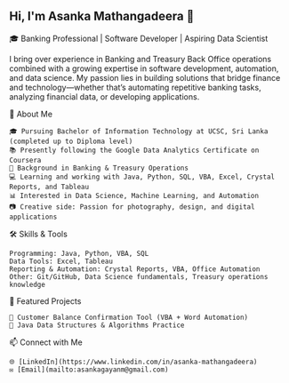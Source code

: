 ## Hi, I'm Asanka Mathangadeera 👋

🎓 Banking Professional | Software Developer | Aspiring Data Scientist

I bring over experience in Banking and Treasury Back Office operations combined with a growing expertise in software development, automation, and data science. My passion lies in building solutions that bridge finance and technology—whether that’s automating repetitive banking tasks, analyzing financial data, or developing applications.

🚀 About Me

    🎓 Pursuing Bachelor of Information Technology at UCSC, Sri Lanka (completed up to Diploma level)
    📚 Presently following the Google Data Analytics Certificate on Coursera    
    💼 Background in Banking & Treasury Operations     
    💻 Learning and working with Java, Python, SQL, VBA, Excel, Crystal Reports, and Tableau    
    📊 Interested in Data Science, Machine Learning, and Automation    
    📷 Creative side: Passion for photography, design, and digital applications

🛠️ Skills & Tools

    Programming: Java, Python, VBA, SQL
    Data Tools: Excel, Tableau 
    Reporting & Automation: Crystal Reports, VBA, Office Automation
    Other: Git/GitHub, Data Science fundamentals, Treasury operations knowledge

📂 Featured Projects

    🔹 Customer Balance Confirmation Tool (VBA + Word Automation)
    🔹 Java Data Structures & Algorithms Practice

📫 Connect with Me

    🌐 [LinkedIn](https://www.linkedin.com/in/asanka-mathangadeera)
    ✉️ [Email](mailto:asankagayanm@gmail.com)
